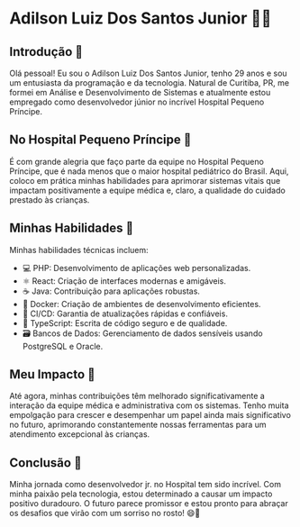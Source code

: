 # Adilson Luiz Dos Santos Junior 👨‍💻

## Introdução 🌟

Olá pessoal! Eu sou o Adilson Luiz Dos Santos Junior, tenho 29 anos e sou um entusiasta da programação e da tecnologia. Natural de Curitiba, PR, me formei em Análise e Desenvolvimento de Sistemas e atualmente estou empregado como desenvolvedor júnior no incrível Hospital Pequeno Príncipe.

## No Hospital Pequeno Príncipe 🏥

É com grande alegria que faço parte da equipe no Hospital Pequeno Príncipe, que é nada menos que o maior hospital pediátrico do Brasil. Aqui, coloco em prática minhas habilidades para aprimorar sistemas vitais que impactam positivamente a equipe médica e, claro, a qualidade do cuidado prestado às crianças.

## Minhas Habilidades 🚀

Minhas habilidades técnicas incluem:

- 💻 PHP: Desenvolvimento de aplicações web personalizadas.
- ⚛️ React: Criação de interfaces modernas e amigáveis.
- ☕ Java: Contribuição para aplicações robustas.
- 🐳 Docker: Criação de ambientes de desenvolvimento eficientes.
- 🔄 CI/CD: Garantia de atualizações rápidas e confiáveis.
- 📝 TypeScript: Escrita de código seguro e de qualidade.
- 🗃️ Bancos de Dados: Gerenciamento de dados sensíveis usando PostgreSQL e Oracle.

## Meu Impacto 💪

Até agora, minhas contribuições têm melhorado significativamente a interação da equipe médica e administrativa com os sistemas. Tenho muita empolgação para crescer e desempenhar um papel ainda mais significativo no futuro, aprimorando constantemente nossas ferramentas para um atendimento excepcional às crianças.

## Conclusão 🎉

Minha jornada como desenvolvedor jr. no Hospital tem sido incrível. Com minha paixão pela tecnologia, estou determinado a causar um impacto positivo duradouro. O futuro parece promissor e estou pronto para abraçar os desafios que virão com um sorriso no rosto! 😄🚀